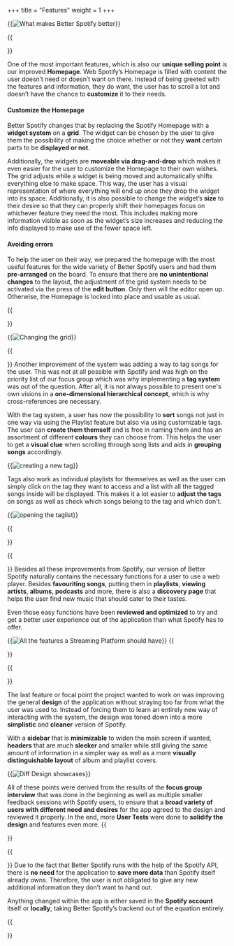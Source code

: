 +++
title = "Features"
weight = 1
+++



{{<image src="Difference.PNG" alt="What makes Better Spotify better" >}}


{{<section title="The Startpage" >}}

One of the most important features, which is also our **unique selling point** is our improved **Homepage**. Web Spotify’s Homepage is filled with content the user doesn’t need or doesn’t want on there. Instead of being greeted with the features and information, they do want, the user has to scroll a lot and doesn’t have the chance to **customize** it to their needs. 

#### Customize the Homepage

Better Spotify changes that by replacing the Spotify Homepage with a **widget system** on a **grid**. The widget can be chosen by the user to give them the possibility of making the choice whether or not they **want** certain parts to be **displayed or not**.

Additionally, the widgets are **moveable via drag-and-drop** which makes it even easier for the user to customize the Homepage to their own wishes. The grid adjusts while a widget is being moved and automatically shifts everything else to make space. This way, the user has a visual representation of where everything will end up once they drop the widget into its space. 
Additionally, it is also possible to change the widget’s **size** to their desire so that they can properly shift their homepages focus on whichever feature they need the most. This includes making more information visible as soon as the widget’s size increases and reducing the info displayed to make use of the fewer space left. 


#### Avoiding errors

To help the user on their way, we prepared the homepage with the most useful features for the wide variety of Better Spotify users and had them **pre-arranged** on the board. To ensure that there are **no unintentional changes** to the layout, the adjustment of the grid system needs to be activated via the press of the **edit button**. Only then will the editor open up. Otherwise, the Homepage is locked into place and usable as usual. 

{{</section>}}

{{<image src="Startpage-useage.gif" alt="Changing the grid" caption="Use of the grid" >}}



{{<section title="Tag System" >}}
Another improvement of the system was adding a way to tag songs for the user. This was not at all possible with Spotify and was high on the priority list of our focus group which was why implementing a **tag system** was out of the question. After all, it is not always possible to present one's own visions in a **one-dimensional hierarchical concept**, which is why cross-references are necessary.

With the tag system, a user has now the possibility to **sort** songs not just in one way via using the Playlist feature but also via using customizable tags. The user can **create them themself** and is free in naming them and has an assortment of different **colours** they can choose from. This helps the user to get a **visual clue** when scrolling through song lists and aids in **grouping songs** accordingly. 

{{<image src="TagSystem.gif" alt="creating a new tag" caption="How to create a new tag">}}

Tags also work as individual playlists for themselves as well as the user can simply click on the tag they want to access and a list with all the tagged songs inside will be displayed. This makes it a lot easier to **adjust the tags** on songs as well as check which songs belong to the tag and which don't. 

{{<image src="Opentaglist.jpg" alt="opening the taglist" >}}

{{</section>}}




{{<section title="Generic streaming platform features">}}
Besides all these improvements from Spotify, our version of Better Spotify naturally contains the necessary functions for a user to use a web player. Besides **favouriting songs**, putting them in **playlists**, **viewing artists**, **albums**, **podcasts** and more, there is also a **discovery page** that helps the user find new music that should cater to their tastes. 

Even those easy functions have been **reviewed and optimized** to try and get a better user experience out of the application than what Spotify has to offer. 

{{<image src="GenericFeat.gif" alt="All the features a Streaming Platform should have" >}}
{{</section>}}



{{<section title="Sleek Design">}}

The last feature or focal point the project wanted to work on was improving the general **design** of the application without straying too far from what the user was used to. Instead of forcing them to learn an entirely new way of interacting with the system, the design was toned down into a more **simplistic** and **cleaner** version of Spotify. 

With a **sidebar** that is **minimizable** to widen the main screen if wanted, **headers** that are much **sleeker** and smaller while still giving the same amount of information in a simpler way as well as a more **visually distinguishable layout** of album and playlist covers. 

{{<image src="Homepage Design.PNG" alt="Diff Design showcases" >}}

All of these points were derived from the results of the **focus group interview** that was done in the beginning as well as multiple smaller feedback sessions with Spotify users, to ensure that a **broad variety of users with different need and desires** for the app agreed to the design and reviewed it properly. In the end, more **User Tests** were done to **solidify the design** and features even more.
{{</section>}}



{{<section title="Data Storage">}}
Due to the fact that Better Spotify runs with the help of the Spotify API, there is **no need** for the application to **save more data** than Spotify itself already owns. Therefore, the user is not obligated to give any new additional information they don’t want to hand out.

Anything changed within the app is either saved in the **Spotify account** itself or **locally**, taking Better Spotify’s backend out of the equation entirely. 

{{</section>}}
